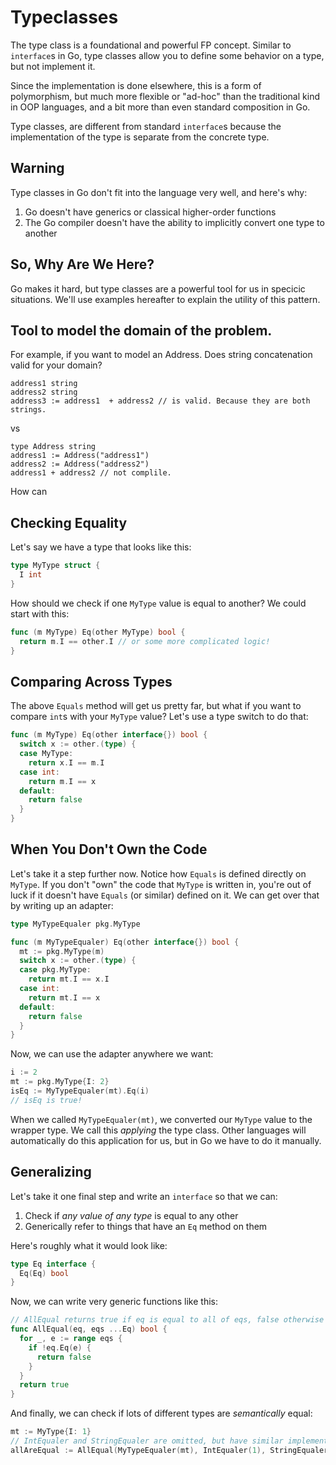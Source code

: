 # Typeclasses

The type class is a foundational and powerful FP concept. Similar to `interface`s in Go, type classes allow you to define some behavior on a type, but not implement it.

Since the implementation is done elsewhere, this is a form of polymorphism, but much more flexible or "ad-hoc" than the traditional kind in OOP languages, and a bit more than even standard composition in Go.

Type classes, are different from standard `interface`s because the implementation of the type is separate from the concrete type.

## Warning

Type classes in Go don't fit into the language very well, and here's why:

1. Go doesn't have generics or classical higher-order functions
2. The Go compiler doesn't have the ability to implicitly convert one type to another

## So, Why Are We Here?

Go makes it hard, but type classes are a powerful tool for us in specicic situations. We'll use examples hereafter to explain the utility of this pattern.

## Tool to model the domain of the problem.

For example, if you want to model an Address. Does string concatenation valid for your domain?
```
address1 string
address2 string
address3 := address1  + address2 // is valid. Because they are both strings.

```
vs
```
type Address string
address1 := Address("address1")
address2 := Address("address2")
address1 + address2 // not complile.
```
How can
## Checking Equality

Let's say we have a type that looks like this:

```go
type MyType struct {
  I int
}
```

How should we check if one `MyType` value is equal to another? We could start with this:

```go
func (m MyType) Eq(other MyType) bool {
  return m.I == other.I // or some more complicated logic!
}
```

## Comparing Across Types

The above `Equals` method will get us pretty far, but what if you want to compare `int`s with your `MyType` value? Let's use a type switch to do that:

```go
func (m MyType) Eq(other interface{}) bool {
  switch x := other.(type) {
  case MyType:
    return x.I == m.I
  case int:
    return m.I == x
  default:
    return false
  }
}
```

## When You Don't Own the Code

Let's take it a step further now. Notice how `Equals` is defined directly on `MyType`. If you don't "own" the code that `MyType` is written in, you're out of luck if it doesn't have `Equals` (or similar) defined on it. We can get over that by writing up an adapter:

```go
type MyTypeEqualer pkg.MyType

func (m MyTypeEqualer) Eq(other interface{}) bool {
  mt := pkg.MyType(m)
  switch x := other.(type) {
  case pkg.MyType:
    return mt.I == x.I
  case int:
    return mt.I == x
  default:
    return false
  }
}
```

Now, we can use the adapter anywhere we want:

```go
i := 2
mt := pkg.MyType{I: 2}
isEq := MyTypeEqualer(mt).Eq(i)
// isEq is true!
```

When we called `MyTypeEqualer(mt)`, we converted our `MyType` value to the wrapper type. We call this _applying_ the type class. Other languages will automatically do this application for us, but in Go we have to do it manually.

## Generalizing

Let's take it one final step and write an `interface` so that we can:

1. Check if _any value of any type_ is equal to any other
2. Generically refer to things that have an `Eq` method on them

Here's roughly what it would look like:

```go
type Eq interface {
  Eq(Eq) bool
}
```

Now, we can write very generic functions like this:

```go
// AllEqual returns true if eq is equal to all of eqs, false otherwise
func AllEqual(eq, eqs ...Eq) bool {
  for _, e := range eqs {
    if !eq.Eq(e) {
      return false
    }
  }
  return true
}
```

And finally, we can check if lots of different types are _semantically_ equal:

```go
mt := MyType{I: 1}
// IntEqualer and StringEqualer are omitted, but have similar implementations as we've seen in this document
allAreEqual := AllEqual(MyTypeEqualer(mt), IntEqualer(1), StringEqualer("1"))
```
